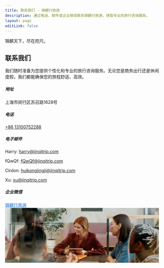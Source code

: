 ```yaml
---
title: 联系我们 - 锦麒行旅游
description: 通过电话、邮件或企业微信联系锦麒行旅游，获取专业的旅行咨询服务。
layout: page
editLink: false
---
```


<!-- Breadcrumb component or omit -->
<!-- <Breadcrumb title="联系我们" :items="[{ text: '主页', link: '/' }, { text: '联系我们' }]" /> -->

<section class="contact-main-area fix section-padding">
    <div class="container">
        <div class="contact-main-wrapper">
            <div class="row g-4">
                <div class="col-lg-6">
                    <div class="contact-content">
                        <div class="section-title mb-2">
                            <span>锦麒天下，尽在咫尺。</span>
                            <h2>联系我们</h2>
                        </div>
                        <p class="mt-4 mt-md-0">
                            我们随时准备为您提供个性化和专业的旅行咨询服务。无论您是商务出行还是休闲度假，我们都能确保您的旅程舒适、高效。
                        </p>
                        <div class="row g-4 mt-3">
                            <div class="col-lg-6">
                                <div class="info-items">
                                    <div class="icon"><i class="fas fa-map-marker-alt"></i></div>
                                    <div class="content"><h5>地址</h5><p>上海市闵行区苏召路1628号</p></div>
                                </div>
                            </div>
                            <div class="col-lg-6">
                                <div class="info-items">
                                    <div class="icon"><i class="far fa-phone"></i></div>
                                    <div class="content"><h5>电话</h5><a href="tel:+8613100752288">+86 13100752288</a></div>
                                </div>
                            </div>
                            <div class="col-lg-6">
                                 <div class="info-items">
                                     <div class="icon"><i class="fal fa-envelope"></i></div>
                                     <div class="content">
                                         <h5>电子邮件</h5>
                                         <p>Harry: <a href="mailto:harry@jinqitrip.com" class="link">harry@jinqitrip.com</a></p>
                                         <p>fQwQf: <a href="mailto:fQwQf@jinqitrip.com" class="link">fQwQf@jinqitrip.com</a></p>
                                         <p>Cirdon: <a href="mailto:huikongjingji@jinqitrip.com" class="link">huikongjingji@jinqitrip.com</a></p>
                                         <p>Xu: <a href="mailto:xu@jinqitrip.com" class="link">xu@jinqitrip.com</a></p>
                                     </div>
                                 </div>
                             </div>
                            <div class="col-lg-6">
                                 <div class="info-items">
                                     <div class="icon"><i class="fa fa-weixin"></i></div>
                                     <div class="content">
                                         <h5>企业微信</h5>
                                         <a href="https://work.weixin.qq.com/ca/cawcded25274db25f6" target="_blank" style="color: #166FD3;text-decoration:underline ;">锦麒行旅游</a>
                                     </div>
                                 </div>
                             </div>
                        </div>
                        <div class="contact-image mt-4"> <!-- Added margin for spacing -->
                            <img src="/assets/img/contact.jpg" alt="锦麒行联系方式">
                        </div>
                    </div>
                </div>
                <div class="col-lg-6 mt-5 mt-lg-0">
                   <!-- Vue component for the Contact Form -->
                   <ContactForm />
                </div>
            </div>
        </div>
    </div>
</section>

<!-- Map Section (Commented out in original, omit) -->
